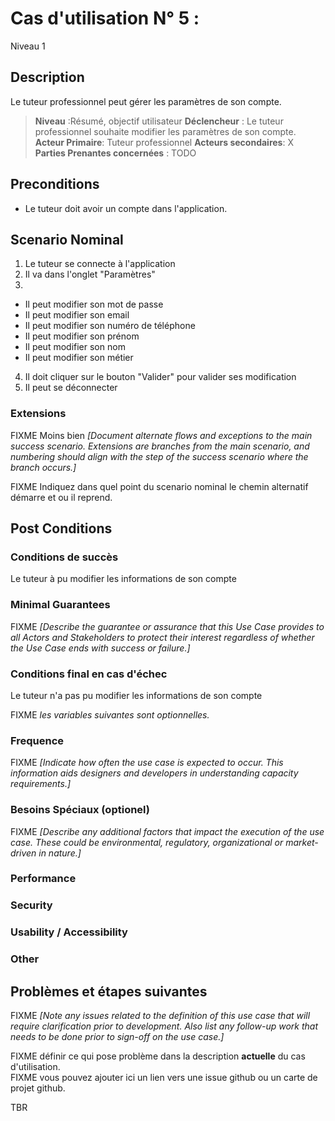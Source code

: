 # Cas d'utilisation N° 5 :  

Niveau 1

##	Description

Le tuteur professionnel peut gérer les paramètres de son compte.

> **Niveau** :Résumé, objectif utilisateur
> **Déclencheur** : Le tuteur professionnel souhaite modifier les paramètres de son compte.
> **Acteur Primaire**: Tuteur professionnel 
> **Acteurs secondaires**: X
> **Parties Prenantes concernées** : TODO   
 
 
## Preconditions

- Le tuteur doit avoir un compte dans l'application.

## Scenario Nominal

1.	Le tuteur se connecte à l'application
2. Il va dans l'onglet "Paramètres"
3.	
- Il peut modifier son mot de passe
- Il peut modifier son email
- Il peut modifier son numéro de téléphone
- Il peut modifier son prénom
- Il peut modifier son nom
- Il peut modifier son métier
4. Il doit cliquer sur le bouton "Valider" pour valider ses modification
5. Il peut se déconnecter


###	Extensions
FIXME Moins bien _[Document alternate flows and exceptions to the main success scenario. Extensions are branches from the main scenario, and numbering should align with the step of the success scenario where the branch occurs.]_

FIXME Indiquez dans quel point du scenario nominal le chemin alternatif démarre et ou il reprend.


## Post Conditions
### Conditions de succès 

Le tuteur à pu modifier les informations de son compte

### Minimal Guarantees
FIXME _[Describe the guarantee or assurance that this Use Case provides to all Actors and Stakeholders to protect their interest regardless of whether the Use Case ends with success or failure.]_

### Conditions final en cas d'échec

Le tuteur n'a pas pu modifier les informations de son compte

FIXME _les variables suivantes sont optionnelles._

### Frequence
FIXME _[Indicate how often the use case is expected to occur. This information aids designers and developers in understanding capacity requirements.]_   
### Besoins Spéciaux (optionel)  
FIXME _[Describe any additional factors that impact the execution of the use case. These could be environmental, regulatory, organizational or market-driven in nature.]_  
### Performance  
###	Security  
###	Usability / Accessibility  
###	Other  

##	Problèmes et étapes suivantes  
FIXME _[Note any issues related to the definition of this use case that will require clarification prior to development. Also list any follow-up work that needs to be done prior to sign-off on the use case.]_  

FIXME définir ce qui pose problème dans la description **actuelle** du cas d'utilisation.  
FIXME vous pouvez ajouter ici un lien vers une issue github ou un carte de projet github.

TBR
